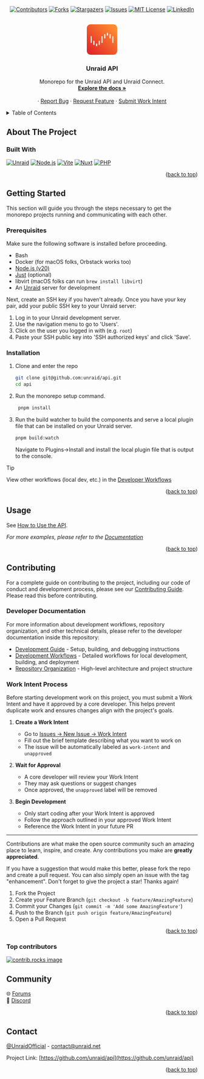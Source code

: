 <!-- Adapted from: https://github.com/othneildrew/Best-README-Template -->
<!-- Improved compatibility of back to top link: See: https://github.com/othneildrew/Best-README-Template/pull/73 -->
<a id="readme-top"></a>

<!-- PROJECT SHIELDS -->
<!--
*** I'm using markdown "reference style" links for readability.
*** Reference links are enclosed in brackets [ ] instead of parentheses ( ).
*** See the bottom of this document for the declaration of the reference variables
*** for contributors-url, forks-url, etc. This is an optional, concise syntax you may use.
*** https://www.markdownguide.org/basic-syntax/#reference-style-links
-->
<div align="center">

[![Contributors][contributors-shield]][contributors-url]
[![Forks][forks-shield]][forks-url]
[![Stargazers][stars-shield]][stars-url]
[![Issues][issues-shield]][issues-url]
[![MIT License][license-shield]][license-url]
[![LinkedIn][linkedin-shield]][linkedin-url]

</div>
<!-- PROJECT LOGO -->
<br />
<div align="center">
  <a href="https://github.com/unraid/api">
    <img src=".github/unraid.svg" alt="Logo" width="80" height="80"/>
  </a>

<h3 align="center">Unraid API</h3>

  <p align="center">
    Monorepo for the Unraid API and Unraid Connect.
    <br />
    <a href="https://docs.unraid.net/API/"><strong>Explore the docs »</strong></a>
    <br />
    <br />
    ·
    <a href="https://github.com/unraid/api/issues/new?template=bug_report.md">Report Bug</a>
    ·
    <a href="https://github.com/unraid/api/issues/new?template=feature_request.md">Request Feature</a>
    ·
    <a href="https://github.com/unraid/api/issues/new?template=work_intent.md&type=task">Submit Work Intent</a>
  </p>
</div>

<!-- TABLE OF CONTENTS -->
<details>
  <summary>Table of Contents</summary>
  <ol>
    <li>
      <a href="#about-the-project">About The Project</a>
      <ul>
        <li><a href="#built-with">Built With</a></li>
      </ul>
    </li>
    <li>
      <a href="#getting-started">Getting Started</a>
      <ul>
        <li><a href="#prerequisites">Prerequisites</a></li>
        <li><a href="#installation">Installation</a></li>
      </ul>
    </li>
    <li><a href="#usage">Usage</a></li>
    <li><a href="#roadmap">Roadmap</a></li>
    <li><a href="#contributing">Contributing</a></li>
    <li><a href="#license">License</a></li>
    <li><a href="#contact">Contact</a></li>
    <li><a href="#acknowledgments">Acknowledgments</a></li>
  </ol>
</details>

<!-- ABOUT THE PROJECT -->
## About The Project

<!-- [![Product Name Screen Shot][product-screenshot]](https://unraid.net) 

<p align="right">(<a href="#readme-top">back to top</a>)</p> -->

### Built With

[![Unraid][Unraid]][Unraid-url]
[![Node.js][Node.js]][Node-url]
[![Vite][Vite-badge]][Vite-url]
[![Nuxt][Nuxt.js]][Nuxt-url]
[![PHP][PHP]][PHP-url]

<p align="right">(<a href="#readme-top">back to top</a>)</p>

<!-- GETTING STARTED -->
## Getting Started

This section will guide you through the steps necessary to get the monorepo projects running and
communicating with each other.

### Prerequisites

Make sure the following software is installed before proceeding.

* Bash
* Docker (for macOS folks, Orbstack works too)
* [Node.js (v20)][Node-url]
* [Just](https://github.com/casey/just) (optional)
* libvirt (macOS folks can run `brew install libvirt`)
* An [Unraid][Unraid-url] server for development

Next, create an SSH key if you haven't already.
Once you have your key pair, add your public SSH key to your Unraid server:

1. Log in to your Unraid development server.
2. Use the navigation menu to go to 'Users'.
3. Click on the user you logged in with (e.g. `root`)
4. Paste your SSH public key into 'SSH authorized keys' and click 'Save'.

### Installation

1. Clone and enter the repo

   ```sh
   git clone git@github.com:unraid/api.git
   cd api
   ```

2. Run the monorepo setup command.

   ```sh
    pnpm install
   ```

3. Run the build watcher to build the components and serve a local plugin file that can be installed on your Unraid server.

   ```sh
   pnpm build:watch
   ```

   Navigate to Plugins->Install and install the local plugin file that is output to the console.

> [!TIP]
> View other workflows (local dev, etc.) in the [Developer Workflows](./api/docs/developer/workflows.md)

<p align="right">(<a href="#readme-top">back to top</a>)</p>

<!-- USAGE EXAMPLES -->
## Usage

See [How to Use the API](./api/docs/public/how-to-use-the-api.md).

_For more examples, please refer to the [Documentation](https://docs.unraid.net/API/how-to-use-the-api/)_

<p align="right">(<a href="#readme-top">back to top</a>)</p>

<!-- ROADMAP -->
<!-- ## Roadmap

- [ ] Feature 1
- [ ] Feature 2
- [ ] Feature 3
    - [ ] Nested Feature

See the [open issues](https://github.com/unraid/api/issues) for a full list of proposed features (and known issues).

<p align="right">(<a href="#readme-top">back to top</a>)</p> -->

<!-- CONTRIBUTING -->
## Contributing

For a complete guide on contributing to the project, including our code of conduct and development process, please see our [Contributing Guide](./CONTRIBUTING.md). Please read this before contributing.

### Developer Documentation

For more information about development workflows, repository organization, and other technical details, please refer to the developer documentation inside this repository:

* [Development Guide](./api/docs/developer/development.md) - Setup, building, and debugging instructions
* [Development Workflows](./api/docs/developer/workflows.md) - Detailed workflows for local development, building, and deployment
* [Repository Organization](./api/docs/developer/repo-organization.md) - High-level architecture and project structure

### Work Intent Process

Before starting development work on this project, you must submit a Work Intent and have it approved by a core developer. This helps prevent duplicate work and ensures changes align with the project's goals.

1. **Create a Work Intent**
   * Go to [Issues → New Issue → Work Intent](https://github.com/unraid/api/issues/new?template=work_intent.md)
   * Fill out the brief template describing what you want to work on
   * The issue will be automatically labeled as `work-intent` and `unapproved`

2. **Wait for Approval**
   * A core developer will review your Work Intent
   * They may ask questions or suggest changes
   * Once approved, the `unapproved` label will be removed

3. **Begin Development**
   * Only start coding after your Work Intent is approved
   * Follow the approach outlined in your approved Work Intent
   * Reference the Work Intent in your future PR

---

Contributions are what make the open source community such an amazing place to learn, inspire, and create. Any contributions you make are **greatly appreciated**.

If you have a suggestion that would make this better, please fork the repo and create a pull request. You can also simply open an issue with the tag "enhancement".
Don't forget to give the project a star! Thanks again!

1. Fork the Project
2. Create your Feature Branch (`git checkout -b feature/AmazingFeature`)
3. Commit your Changes (`git commit -m 'Add some AmazingFeature'`)
4. Push to the Branch (`git push origin feature/AmazingFeature`)
5. Open a Pull Request

<p align="right">(<a href="#readme-top">back to top</a>)</p>

### Top contributors

<a href="https://github.com/unraid/api/graphs/contributors">
  <img src="https://contrib.rocks/image?repo=unraid/api" alt="contrib.rocks image" />
</a>

<!-- Community & Acknowledgements -->
## Community

🌐 [Forums](https://forums.unraid.net/)  
💬 [Discord](https://discord.unraid.net/)  

<p align="right">(<a href="#readme-top">back to top</a>)</p>

<!-- CONTACT -->
## Contact

[@UnraidOfficial](https://twitter.com/UnraidOfficial) - <contact@unraid.net>

Project Link: [https://github.com/unraid/api](https://github.com/unraid/api)

<p align="right">(<a href="#readme-top">back to top</a>)</p>

<!-- MARKDOWN LINKS & IMAGES -->
<!-- https://www.markdownguide.org/basic-syntax/#reference-style-links -->
[contributors-shield]: https://img.shields.io/github/contributors/unraid/api.svg?style=for-the-badge
[contributors-url]: https://github.com/unraid/api/graphs/contributors
[forks-shield]: https://img.shields.io/github/forks/unraid/api.svg?style=for-the-badge
[forks-url]: https://github.com/unraid/api/network/members
[stars-shield]: https://img.shields.io/github/stars/unraid/api.svg?style=for-the-badge
[stars-url]: https://github.com/unraid/api/stargazers
[issues-shield]: https://img.shields.io/github/issues/unraid/api.svg?style=for-the-badge
[issues-url]: https://github.com/unraid/api/issues
[license-shield]: https://img.shields.io/badge/License-GPL--2.0-default?style=for-the-badge&color=red
[license-url]: https://github.com/unraid/api/blob/main/LICENSE.txt
[linkedin-shield]: https://img.shields.io/badge/-LinkedIn-black.svg?style=for-the-badge&logo=linkedin&colorB=555
[linkedin-url]: https://www.linkedin.com/company/unraid
[Nuxt.js]: https://img.shields.io/badge/Nuxt-002E3B?style=for-the-badge&logo=nuxtdotjs&logoColor=#00DC82
[Node.js]: https://img.shields.io/badge/node.js-6DA55F?style=for-the-badge&logo=node.js&logoColor=white
[PHP]: https://img.shields.io/badge/php-%23777BB4.svg?style=for-the-badge&logo=php&logoColor=white
[Unraid]: https://img.shields.io/badge/unraid-%23F15A2C.svg?style=for-the-badge&logo=unraid&logoColor=white
[Unraid-url]: https://unraid.net
[Nuxt-url]: https://nuxt.com/
[Node-url]: https://nodejs.org/
[PHP-url]: https://php.net/
[Vite-badge]: https://img.shields.io/badge/Vite-646CFF?style=for-the-badge&logo=Vite&logoColor=white
[Vite-url]: https://vite.dev/
